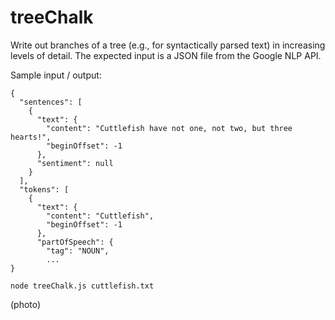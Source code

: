 # treeChalk

Write out branches of a tree (e.g., for syntactically parsed text) in increasing levels of detail. The expected input is a JSON file from the Google NLP API.

Sample input / output:

```
{
  "sentences": [
    {
      "text": {
        "content": "Cuttlefish have not one, not two, but three hearts!",
        "beginOffset": -1
      },
      "sentiment": null
    }
  ],
  "tokens": [
    {
      "text": {
        "content": "Cuttlefish",
        "beginOffset": -1
      },
      "partOfSpeech": {
        "tag": "NOUN",
        ...
}
```

`node treeChalk.js cuttlefish.txt`

(photo)
